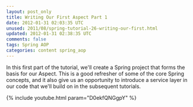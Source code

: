```yaml
---           
layout: post_only
title: Writing Our First Aspect Part 1
date: 2012-01-31 02:03:35 UTC
unused: 2011/08/spring-tutorial-26-writing-our-first.html
updated: 2012-01-31 02:38:35 UTC
comments: false
tags: Spring AOP
categories: content spring_aop
---
```


In this first part of the tutorial, we'll create a Spring project that forms the basis for our Aspect. This is a good refresher of some of the core Spring concepts, and it also give us an opportunity to introduce a service layer in our code that we'll build on in the subsequent tutorials.

{% include youtube.html param="D0ekfQNGgpY" %}